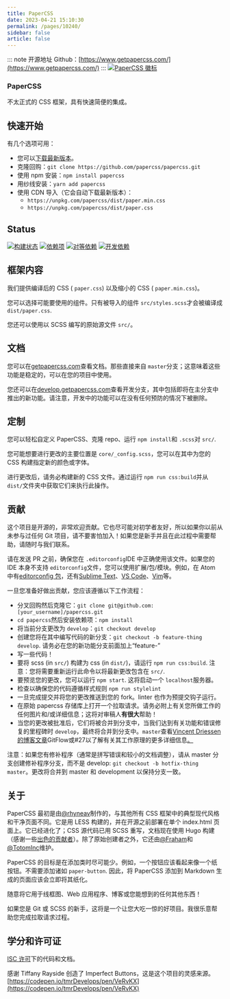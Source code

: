 ```yaml
---
title: PaperCSS
date: 2023-04-21 15:10:30
permalink: /pages/10240/
sidebar: false
article: false
---
```

::: note 开源地址
Github：[https://www.getpapercss.com/](https://www.getpapercss.com/)
::: 
[![PaperCSS 徽标](https://raw.githubusercontent.com/papercss/papercss/master/docs/static/favicon.ico?raw=true)](https://getpapercss.com/)

### PaperCSS

不太正式的 CSS 框架，具有快速简便的集成。

## 快速开始

有几个选项可用：

- 您可以[下载最新版本](https://github.com/papercss/papercss/releases)。
- 克隆回购：`git clone https://github.com/papercss/papercss.git`
- 使用 npm 安装：`npm install papercss`
- 用纱线安装：`yarn add papercss`
- 使用 CDN 导入（它会自动下载最新版本）：
  - `https://unpkg.com/papercss/dist/paper.min.css`
  - `https://unpkg.com/papercss/dist/paper.css`

## Status

[![构建状态](https://camo.githubusercontent.com/f3d0ea7bab79f33bcca579d131f08a5728043f6d9af378cacfd9517f568839c4/68747470733a2f2f7472617669732d63692e6f72672f70617065726373732f70617065726373732e7376673f6272616e63683d6d6173746572)](https://travis-ci.org/papercss/papercss) [![依赖项](https://camo.githubusercontent.com/7105ef28ce5eb467f900381f47a2cb7ef1535dd47e52d7f8dfab87a9ea35a9b0/68747470733a2f2f696d672e736869656c64732e696f2f64617669642f70617065726373732f70617065726373732e737667)](https://david-dm.org/papercss/papercss) [![对等依赖](https://camo.githubusercontent.com/f41b3b00b675d0dd7da2a3922f9a4821467c918703b640ad43578323b9b28d84/68747470733a2f2f696d672e736869656c64732e696f2f64617669642f706565722f70617065726373732f70617065726373732e737667)](https://david-dm.org/papercss/papercss?type=peer) [![开发依赖](https://camo.githubusercontent.com/d18bdcbe18f29e69bab427f9317c1f4109bf0ecebe4589c5c4a29ff99d1354cb/68747470733a2f2f696d672e736869656c64732e696f2f64617669642f6465762f70617065726373732f70617065726373732e737667)](https://david-dm.org/papercss/papercss?type=dev)

## 框架内容

我们提供编译后的 CSS ( `paper.css`) 以及缩小的 CSS ( `paper.min.css`)。

您可以选择可能要使用的组件。只有被导入的组件 `src/styles.scss`才会被编译成 `dist/paper.css`.

您还可以使用以 SCSS 编写的原始源文件 `src/`。

## 文档

您可以在[getpapercss.com](https://www.getpapercss.com/)查看文档。那些直接来自 `master`分支；这意味着这些功能是稳定的，可以在您的项目中使用。

您还可以在[develop.getpapercss.com](https://develop.getpapercss.com/)查看开发分支，其中包括即将在主分支中推出的新功能。请注意，开发中的功能可以在没有任何预防的情况下被删除。

## 定制

您可以轻松自定义 PaperCSS、克隆 repo、运行 `npm install`和 `.scss`对 `src/`.

您可能想要进行更改的主要位置是 `core/_config.scss`，您可以在其中为您的 CSS 构建指定新的颜色或字体。

进行更改后，请务必构建新的 CSS 文件。通过运行 `npm run css:build`并从 `dist/`文件夹中获取它们来执行此操作。

## 贡献

这个项目是开源的，非常欢迎贡献。它也尽可能对初学者友好，所以如果你以前从未参与过任何 Git 项目，请不要害怕加入！如果您是新手并且在此过程中需要帮助，请随时与我们联系。

请在发送 PR 之前，确保您在 `.editorconfig`IDE 中正确使用该文件。如果您的 IDE 本身不支持 `editorconfig`文件，您可以使用扩展/包/模块。例如，在 Atom 中有[editorconfig 包](https://atom.io/packages/editorconfig)，还有[Sublime Text](https://github.com/sindresorhus/editorconfig-sublime)、[VS Code](https://github.com/editorconfig/editorconfig-vscode)、[Vim](https://github.com/editorconfig/editorconfig-vim)等。

一旦您准备好做出贡献，您应该遵循以下工作流程：

- 分叉回购然后克隆它：`git clone git@github.com:[your_username]/papercss.git`
- `cd papercss`然后安装依赖项：`npm install`
- 将当前分支更改为 `develop`：`git checkout develop`
- 创建您将在其中编写代码的新分支：`git checkout -b feature-thing develop`. 请务必在您的新功能分支前面加上“feature-”
- 写一些代码！
- 要将 scss (in `src/`) 构建为 css (in `dist/`)，请运行 `npm run css:build`. 注意：您将需要重新运行此命令以将最新更改包含在 `src/`.
- 要预览您的更改，您可以运行 `npm start`. 这将启动一个 `localhost`服务器。
- 检查以确保您的代码遵循样式规则 `npm run stylelint`
- 一旦完成提交并将您的更改推送到您的 fork。linter 也作为预提交钩子运行。
- 在原始 papercss 存储库上打开一个拉取请求。请务必附上有关您所做工作的任何图片和/或详细信息；这将对审稿人**有很大**帮助！
- 当您的更改被批准后，它们将被合并到分支中，当我们达到有关功能和错误修复的里程碑时 `develop`，最终将合并到分支中。`master`查看[Vincent Driessen 的博客文章](http://nvie.com/posts/a-successful-git-branching-model/)GitFlow或#27以了解有关其工作原理的更多详细信息[。](https://datasift.github.io/gitflow/IntroducingGitFlow.html)

注意：如果您有修补程序（通常是拼写错误和较小的文档调整），请从 master 分支创建修补程序分支，而不是 develop: `git checkout -b hotfix-thing master`。更改将合并到 master 和 development 以保持分支一致。

## 关于

PaperCSS 最初是由[@rhyneav](https://github.com/rhyneav)制作的，与其他所有 CSS 框架中的典型现代风格和干净页面不同。它是用 LESS 构建的，并在开源之前部署在单个 index.html 页面上。它已经进化了；CSS 源代码已用 SCSS 重写，文档现在使用 Hugo 构建（感谢一些[出色的贡献者](https://github.com/papercss/papercss/graphs/contributors)）。除了原始创建者之外，它还由[@Fraham](https://github.com/Fraham)和[@TotomInc](https://github.com/TotomInc)维护。

PaperCSS 的目标是在添加类时尽可能少。例如，一个按钮应该看起来像一个纸按钮。不需要添加诸如 `paper-button`. 因此，将 PaperCSS 添加到 Markdown 生成的页面应该会立即将其纸化。

随意将它用于线框图、Web 应用程序、博客或您能想到的任何其他东西！

如果您是 Git 或 SCSS 的新手，这将是一个让您大吃一惊的好项目。我很乐意帮助您完成拉取请求过程。

## 学分和许可证

[ISC 许可](https://github.com/papercss/papercss/blob/master/license)下的代码和文档。

感谢 Tiffany Rayside 创造了 Imperfect Buttons，这是这个项目的灵感来源。[https://codepen.io/tmrDevelops/pen/VeRvKX](https://codepen.io/tmrDevelops/pen/VeRvKX)